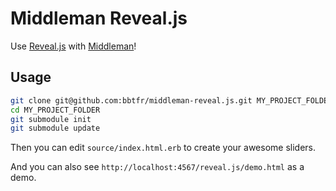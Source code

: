 Middleman Reveal.js
===

Use [Reveal.js](http://lab.hakim.se/reveal-js/) with [Middleman](https://middlemanapp.com/)!

Usage
---

```bash
git clone git@github.com:bbtfr/middleman-reveal.js.git MY_PROJECT_FOLDER
cd MY_PROJECT_FOLDER
git submodule init
git submodule update
```

Then you can edit `source/index.html.erb` to create your awesome sliders.

And you can also see `http://localhost:4567/reveal.js/demo.html` as a demo.
